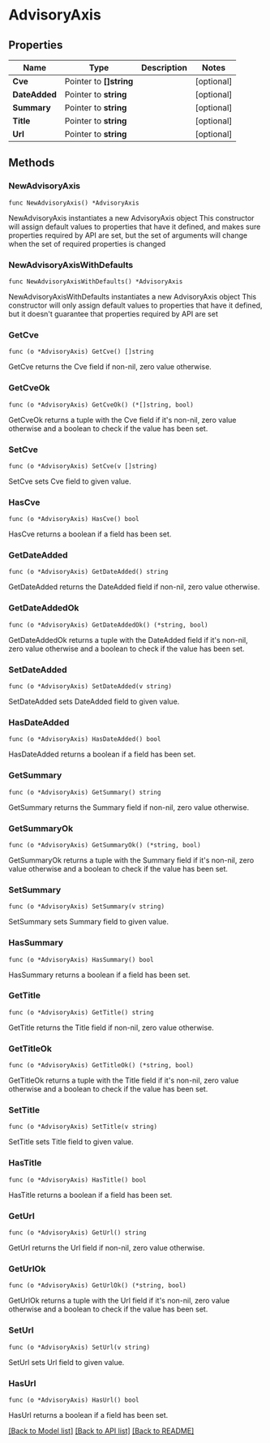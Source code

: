 # AdvisoryAxis

## Properties

Name | Type | Description | Notes
------------ | ------------- | ------------- | -------------
**Cve** | Pointer to **[]string** |  | [optional] 
**DateAdded** | Pointer to **string** |  | [optional] 
**Summary** | Pointer to **string** |  | [optional] 
**Title** | Pointer to **string** |  | [optional] 
**Url** | Pointer to **string** |  | [optional] 

## Methods

### NewAdvisoryAxis

`func NewAdvisoryAxis() *AdvisoryAxis`

NewAdvisoryAxis instantiates a new AdvisoryAxis object
This constructor will assign default values to properties that have it defined,
and makes sure properties required by API are set, but the set of arguments
will change when the set of required properties is changed

### NewAdvisoryAxisWithDefaults

`func NewAdvisoryAxisWithDefaults() *AdvisoryAxis`

NewAdvisoryAxisWithDefaults instantiates a new AdvisoryAxis object
This constructor will only assign default values to properties that have it defined,
but it doesn't guarantee that properties required by API are set

### GetCve

`func (o *AdvisoryAxis) GetCve() []string`

GetCve returns the Cve field if non-nil, zero value otherwise.

### GetCveOk

`func (o *AdvisoryAxis) GetCveOk() (*[]string, bool)`

GetCveOk returns a tuple with the Cve field if it's non-nil, zero value otherwise
and a boolean to check if the value has been set.

### SetCve

`func (o *AdvisoryAxis) SetCve(v []string)`

SetCve sets Cve field to given value.

### HasCve

`func (o *AdvisoryAxis) HasCve() bool`

HasCve returns a boolean if a field has been set.

### GetDateAdded

`func (o *AdvisoryAxis) GetDateAdded() string`

GetDateAdded returns the DateAdded field if non-nil, zero value otherwise.

### GetDateAddedOk

`func (o *AdvisoryAxis) GetDateAddedOk() (*string, bool)`

GetDateAddedOk returns a tuple with the DateAdded field if it's non-nil, zero value otherwise
and a boolean to check if the value has been set.

### SetDateAdded

`func (o *AdvisoryAxis) SetDateAdded(v string)`

SetDateAdded sets DateAdded field to given value.

### HasDateAdded

`func (o *AdvisoryAxis) HasDateAdded() bool`

HasDateAdded returns a boolean if a field has been set.

### GetSummary

`func (o *AdvisoryAxis) GetSummary() string`

GetSummary returns the Summary field if non-nil, zero value otherwise.

### GetSummaryOk

`func (o *AdvisoryAxis) GetSummaryOk() (*string, bool)`

GetSummaryOk returns a tuple with the Summary field if it's non-nil, zero value otherwise
and a boolean to check if the value has been set.

### SetSummary

`func (o *AdvisoryAxis) SetSummary(v string)`

SetSummary sets Summary field to given value.

### HasSummary

`func (o *AdvisoryAxis) HasSummary() bool`

HasSummary returns a boolean if a field has been set.

### GetTitle

`func (o *AdvisoryAxis) GetTitle() string`

GetTitle returns the Title field if non-nil, zero value otherwise.

### GetTitleOk

`func (o *AdvisoryAxis) GetTitleOk() (*string, bool)`

GetTitleOk returns a tuple with the Title field if it's non-nil, zero value otherwise
and a boolean to check if the value has been set.

### SetTitle

`func (o *AdvisoryAxis) SetTitle(v string)`

SetTitle sets Title field to given value.

### HasTitle

`func (o *AdvisoryAxis) HasTitle() bool`

HasTitle returns a boolean if a field has been set.

### GetUrl

`func (o *AdvisoryAxis) GetUrl() string`

GetUrl returns the Url field if non-nil, zero value otherwise.

### GetUrlOk

`func (o *AdvisoryAxis) GetUrlOk() (*string, bool)`

GetUrlOk returns a tuple with the Url field if it's non-nil, zero value otherwise
and a boolean to check if the value has been set.

### SetUrl

`func (o *AdvisoryAxis) SetUrl(v string)`

SetUrl sets Url field to given value.

### HasUrl

`func (o *AdvisoryAxis) HasUrl() bool`

HasUrl returns a boolean if a field has been set.


[[Back to Model list]](../README.md#documentation-for-models) [[Back to API list]](../README.md#documentation-for-api-endpoints) [[Back to README]](../README.md)


